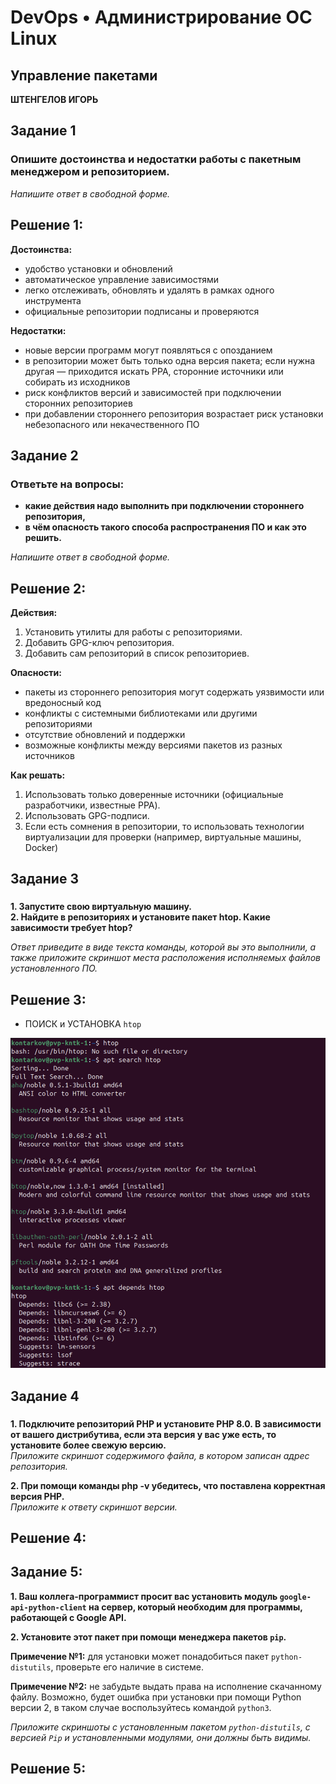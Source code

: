 # DevOps • Администрирование ОС Linux
## Управление пакетами
__ШТЕНГЕЛОВ ИГОРЬ__  
  
## Задание 1  
### Опишите достоинства и недостатки работы с пакетным менеджером и репозиторием.  

_Напишите ответ в свободной форме._  
  
## Решение 1:  
__Достоинства:__  
* удобство установки и обновлений
* автоматическое управление зависимостями
* легко отслеживать, обновлять и удалять в рамках одного инструмента
* официальные репозитории подписаны и проверяются

__Недостатки:__  
* новые версии программ могут появляться с опозданием
* в репозитории может быть только одна версия пакета; если нужна другая — приходится искать PPA, сторонние источники или собирать из исходников
* риск конфликтов версий и зависимостей при подключении сторонних репозиториев
* при добавлении стороннего репозитория возрастает риск установки небезопасного или некачественного ПО
  
## Задание 2  
### Ответьте на вопросы:  
* __какие действия надо выполнить при подключении стороннего репозитория,__  
* __в чём опасность такого способа распространения ПО и как это решить.__  

_Напишите ответ в свободной форме._  
  
## Решение 2:  
__Действия:__  
1. Установить утилиты для работы с репозиториями.  
2. Добавить GPG-ключ репозитория.
3. Добавить сам репозиторий в список репозиториев.

__Опасности:__  
* пакеты из стороннего репозитория могут содержать уязвимости или вредоносный код
* конфликты с системными библиотеками или другими репозиториями
* отсутствие обновлений и поддержки
* возможные конфликты между версиями пакетов из разных источников

__Как решать:__  
1. Использовать только доверенные источники (официальные разработчики, известные PPA).
2. Использовать GPG-подписи.
3. Если есть сомнения в репозитории, то использовать технологии виртуализации для проверки (например, виртуальные машины, Docker)
  
## Задание 3  
###
__1. Запустите свою виртуальную машину.__  
__2. Найдите в репозиториях и установите пакет htop. Какие зависимости требует htop?__  
  
_Ответ приведите в виде текста команды, которой вы это выполнили, а также приложите скриншот места расположения исполняемых файлов установленного ПО._  

  
## Решение 3:
* ПОИСК и УСТАНОВКА `htop`

![Поиск и установка `htop`](./images/1_1.png)  
    
## Задание 4  
###
__1. Подключите репозиторий PHP и установите PHP 8.0. В зависимости от вашего дистрибутива, если эта версия у вас уже есть, то установите более свежую версию.__  
_Приложите скриншот содержимого файла, в котором записан адрес репозитория._  

__2. При помощи команды php -v убедитесь, что поставлена корректная версия PHP.__  
_Приложите к ответу скриншот версии._  
  
  
## Решение 4:  

  
## Задание 5:  
__1. Ваш коллега-программист просит вас установить модуль `google-api-python-client` на сервер, который необходим для программы, работающей с Google API.__  

__2. Установите этот пакет при помощи менеджера пакетов `pip`.__  

__Примечение №1:__ для установки может понадобиться пакет `python-distutils`, проверьте его наличие в системе.

__Примечение №2:__ не забудьте выдать права на исполнение скачанному файлу. Возможно, будет ошибка при установки при помощи Python версии 2, в таком случае воспользуйтесь командой `python3`.

_Приложите скриншоты с установленным пакетом `python-distutils`, с версией `Pip` и установленными модулями, они должны быть видимы._  
  
## Решение 5:

  
